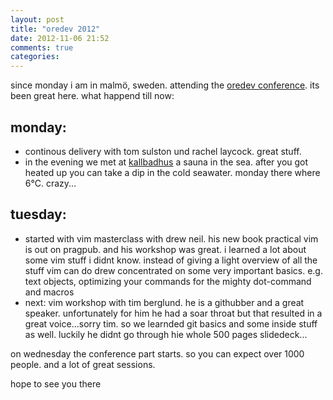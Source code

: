 ```yaml
---
layout: post
title: "oredev 2012"
date: 2012-11-06 21:52
comments: true
categories: 
---
```


since monday i am in malmö, sweden. attending the [oredev conference](http://oredev.org/). its been great here. what happend till now:

## monday: 
- continous delivery with tom sulston und rachel laycock. great stuff. 
- in the evening we met at [kallbadhus](http://www.ribersborgskallbadhus.se/) a sauna in the sea. after you got heated up you can take a dip in the cold seawater. monday there where 6°C. crazy...

## tuesday:
- started with vim masterclass with drew neil. his new book practical vim is out on pragpub. and his workshop was great. i learned a lot about some vim stuff i didnt know. instead of giving a light overview of all the stuff vim can do drew concentrated on some very important basics. e.g. text objects, optimizing your commands for the mighty dot-command and macros
- next: vim workshop with tim berglund. he is a githubber and a great speaker. unfortunately for him he had a soar throat but that resulted in a great voice...sorry tim. so we learnded git basics and some inside stuff as well. luckily he didnt go through hie whole 500 pages slidedeck...

on wednesday the conference part starts. so you can expect over 1000 people. and a lot of great sessions. 

hope to see you there
